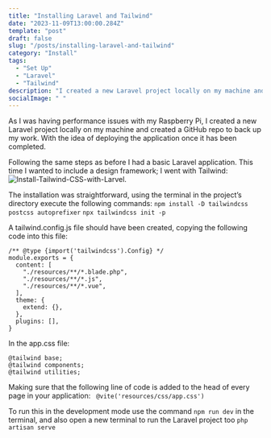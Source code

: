 ```yaml
---
title: "Installing Laravel and Tailwind"
date: "2023-11-09T13:00:00.284Z"
template: "post"
draft: false
slug: "/posts/installing-laravel-and-tailwind"
category: "Install"
tags:
  - "Set Up"
  - "Laravel"
  - "Tailwind"
description: "I created a new Laravel project locally on my machine and created a GitHub repo to back up my work. With the idea of deploying the application once it has been completed."
socialImage: " "
---
```


As I was having performance issues with my Raspberry Pi, I created a new Laravel project locally on my machine and created a GitHub repo to back up my work. With the idea of deploying the application once it has been completed.

Following the same steps as before I had a basic Laravel application.  This time I wanted to include a design framework; I went with Tailwind: ![Install-Tailwind-CSS-with-Larvel](https://tailwindcss.com/docs/guides/laravel).

The installation was straightforward, using the terminal in the project’s directory execute the following commands:
```npm install -D tailwindcss postcss autoprefixer```
```npx tailwindcss init -p```

A tailwind.config.js file should have been created, copying the following code into this file:
```
/** @type {import('tailwindcss').Config} */
module.exports = {
  content: [
    "./resources/**/*.blade.php",
    "./resources/**/*.js",
    "./resources/**/*.vue",
  ],
  theme: {
    extend: {},
  },
  plugins: [],
}
```

In the app.css file:
```
@tailwind base;
@tailwind components;
@tailwind utilities;
```

Making sure that the following line of code is added to the head of every page in your application:
``` @vite('resources/css/app.css')```

To run this in the development mode use the command `npm run dev` in the terminal, and also open a new terminal to run the Laravel project too `php artisan serve`
